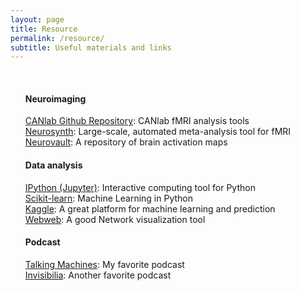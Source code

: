 ```yaml
---
layout: page
title: Resource
permalink: /resource/
subtitle: Useful materials and links
---
```


<ul>
<br>
<h4>Neuroimaging</h4>

<a href="https://github.com/canlab">CANlab Github Repository</a>: CANlab fMRI analysis tools<br>
<a href="http://neurosynth.org/">Neurosynth</a>: Large-scale, automated meta-analysis tool for fMRI<br>
<a href="http://neurovault.org/">Neurovault</a>: A repository of brain activation maps<br>

<h4>Data analysis</h4>

<a href="http://ipython.org/">IPython (Jupyter)</a>: Interactive computing tool for Python<br>
<a href="http://scikit-learn.org/stable/">Scikit-learn</a>: Machine Learning in Python<br>
<a href="https://www.kaggle.com/">Kaggle</a>: A great platform for machine learning and prediction<br>
<a href="http://danlarremore.com/webweb/">Webweb</a>: A good Network visualization tool<br>

<h4>Podcast</h4>
<a href="http://www.thetalkingmachines.com/">Talking Machines</a>: My favorite podcast<br>
<a href="http://www.npr.org/programs/invisibilia/">Invisibilia</a>: Another favorite podcast<br>
</ul>